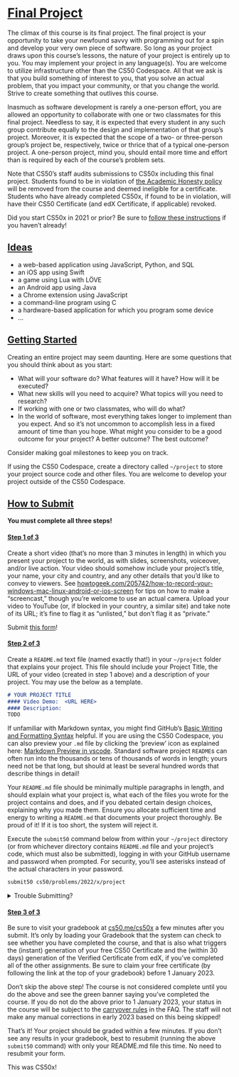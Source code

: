 # [Final Project](https://cs50.harvard.edu/x/2022/project/#final-project)

The climax of this course is its final project. The final project is  your opportunity to take your newfound savvy with programming out for a  spin and develop your very own piece of software. So long as your  project draws upon this course’s lessons, the nature of your project is  entirely up to you. You may implement your project in any language(s).  You are welcome to utilize infrastructure other than the CS50 Codespace. All that we ask is that you build something of interest to you, that  you solve an actual problem, that you impact your community, or that you change the world. Strive to create something that outlives this course.

Inasmuch as software development is rarely a one-person effort, you  are allowed an opportunity to collaborate with one or two classmates for this final project. Needless to say, it is expected that every student  in any such group contribute equally to the design and implementation of that group’s project. Moreover, it is expected that the scope of a two- or three-person group’s project be, respectively, twice or thrice that  of a typical one-person project. A one-person project, mind you, should  entail more time and effort than is required by each of the course’s  problem sets.

Note that CS50’s staff audits submissions to CS50x including this final project. Students found to be in violation of [the Academic Honesty policy](https://cs50.harvard.edu/x/2022/syllabus/#academic-honesty) will be removed from the course and deemed ineligible for a  certificate. Students who have already completed CS50x, if found to be  in violation, will have their CS50 Certificate (and edX Certificate, if  applicable) revoked.

Did you start CS50x in 2021 or prior? Be sure to [follow these instructions](https://cs50.harvard.edu/x/2022/new/#did-you-start-cs50x-in-2021-or-earlier) if you haven’t already!

## [Ideas](https://cs50.harvard.edu/x/2022/project/#ideas)

- a web-based application using JavaScript, Python, and SQL
- an iOS app using Swift
- a game using Lua with LÖVE
- an Android app using Java
- a Chrome extension using JavaScript
- a command-line program using C
- a hardware-based application for which you program some device
- …

## [Getting Started](https://cs50.harvard.edu/x/2022/project/#getting-started)

Creating an entire project may seem daunting.  Here are some questions that you should think about as you start:

- What will your software do? What features will it have? How will it be executed?
- What new skills will you need to acquire? What topics will you need to research?
- If working with one or two classmates, who will do what?
- In the world of software, most everything takes longer to implement than  you expect. And so it’s not uncommon to accomplish less in a fixed  amount of time than you hope.  What might you consider to be a good  outcome for your project?  A better outcome? The best outcome?

Consider making goal milestones to keep you on track.

If using the CS50 Codespace, create a directory called `~/project` to store your project source code and other files.  You are welcome to develop your project outside of the CS50 Codespace.

## [How to Submit](https://cs50.harvard.edu/x/2022/project/#how-to-submit)

**You must complete all three steps!**

#### [Step 1 of 3](https://cs50.harvard.edu/x/2022/project/#step-1-of-3)

Create a short video (that’s no more than 3 minutes in length) in  which you present your project to the world, as with slides,  screenshots, voiceover, and/or live action. Your video should somehow  include your project’s title, your name, your city and country, and any  other details that you’d like to convey to viewers. See [howtogeek.com/205742/how-to-record-your-windows-mac-linux-android-or-ios-screen](https://www.howtogeek.com/205742/how-to-record-your-windows-mac-linux-android-or-ios-screen/) for tips on how to make a “screencast,” though you’re welcome to use an actual camera. Upload your video to YouTube (or, if blocked in your  country, a similar site) and take note of its URL; it’s fine to flag it  as “unlisted,” but don’t flag it as “private.”

Submit [this form](https://forms.cs50.io/88444ef1-3bbd-47f9-9d6b-cefc7b68da20)!

#### [Step 2 of 3](https://cs50.harvard.edu/x/2022/project/#step-2-of-3)

Create a `README.md` text file (named exactly that!) in your `~/project` folder that explains your project. This file should include your  Project Title, the URL of your video  (created in step 1 above) and a  description of your project. You may use the below as a template.

```markdown
# YOUR PROJECT TITLE
#### Video Demo:  <URL HERE>
#### Description:
TODO
```

If unfamiliar with Markdown syntax, you might find GitHub’s [Basic Writing and Formatting Syntax](https://docs.github.com/en/free-pro-team@latest/github/writing-on-github/basic-writing-and-formatting-syntax) helpful.  If you are using the CS50 Codespace, you can also preview your `.md` file by clicking the ‘preview’ icon as explained here: [Markdown Preview in vscode](https://code.visualstudio.com/docs/languages/markdown#_markdown-preview). Standard software project `README`s can often run into the thousands or tens of thousands of words in  length; yours need not be that long, but should at least be several  hundred words that describe things in detail!

Your `README.md` file should be minimally multiple paragraphs in length, and should  explain what your project is, what each of the files you wrote for the  project contains and does, and if you debated certain design choices,  explaining why you made them. Ensure you allocate sufficient time and  energy to writing a `README.md` that documents your project thoroughly. Be proud of it! If it is too short, the system will reject it.

Execute the `submit50` command below from within your `~/project`  directory (or from whichever directory contains `README.md` file and your project’s code, which must also be submitted), logging in with your GitHub username and password when prompted. For security,  you’ll see asterisks instead of the actual characters in your password.

```bash
submit50 cs50/problems/2022/x/project
```



<details><summary>Trouble Submitting?</summary>

If you encounter issues because your project is too large, try to ZIP all of the contents of that directory (except for README.md) and then submit that instead. If still too large, try removing certain configuration files, reducing the size of your submission below 100MB, or try to upload directly using GitHub’s web interface by visiting github.com/me50/USERNAME (where USERNAME is your own GitHub username) and manually dragging and dropping folders, ensuring that when uploading you are doing so to your cs50/problems/2022/x/project branch, otherwise the system will not be able to check it!

</details>

#### [Step 3 of 3](https://cs50.harvard.edu/x/2022/project/#step-3-of-3)

Be sure to visit your gradebook at [cs50.me/cs50x](https://cs50.me/cs50x) a few minutes after you submit. It’s only by loading your Gradebook  that the system can check to see whether you have completed the course,  and that is also what triggers the (instant) generation of your free  CS50 Certificate and the (within 30 days) generation of the Verified  Certificate from edX, if you’ve completed all of the other assignments.  Be sure to claim your free certificate (by following the link at the  top of your gradebook) before 1 January 2023.

Don’t skip the above step! The course is not considered complete until you do the above and see the green banner saying you’ve completed the course.  If you do not do the above prior to 1 January 2023, your status in the  course will be subject to the [carryover rules](https://cs50.harvard.edu/x/2022/faqs/#deadlines) in the FAQ. The staff will not make any manual corrections in early 2023 based on this being skipped!

That’s it! Your project should be graded within a few minutes. If you don’t see any results in your gradebook, best to resubmit (running the  above `submit50` command) with only your README.md file this time. No need to resubmit your form.

This was CS50x!